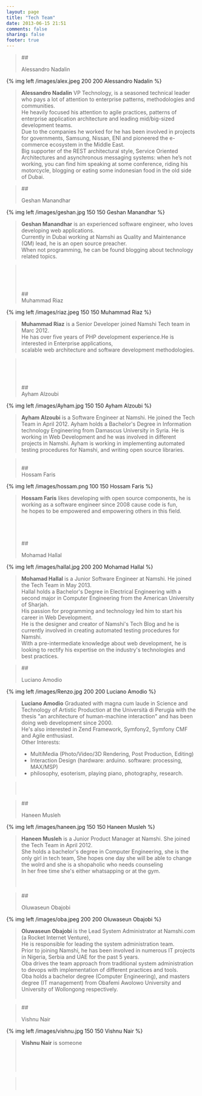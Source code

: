```yaml
---
layout: page
title: "Tech Team"
date: 2013-06-15 21:51
comments: false
sharing: false
footer: true
---
```

>##<div id="Alessandro Nadalin">Alessandro Nadalin</div>
>
{% img left /images/alex.jpeg 200 200 Alessandro Nadalin %}
>
>**Alessandro Nadalin** VP Technology, is a seasoned technical leader who pays a lot of attention to enterprise patterns, methodologies and communities.<br />
>He heavily focused his attention to agile practices, patterns of enterprise application architecture and leading mid/big-sized development teams.<br />
>Due to the companies he worked for he has been involved in projects for governments, Samsung, Nissan, ENI and pioneered the e-commerce ecosystem in the Middle East.<br />
>Big supporter of the REST architectural style, Service Oriented Architectures and asynchronous messaging systems: when he’s not working, you can find him speaking at some conference, riding his motorcycle, blogging or eating some indonesian food in the old side of Dubai.<br />


>##<div id="Geshan Manandhar">Geshan Manandhar</div>
>
{% img left /images/geshan.jpg 150 150 Geshan Manandhar %}
>
>**Geshan Manandhar** is an experienced software engineer, who loves developing web applications. <br />
>Currently in Dubai working at Namshi as Quality and Maintenance (QM) lead, he is an open source preacher. <br />
>When not programming, he can be found blogging about technology related topics.<br />


><br />
><br />
><br />
><br />
>##<div id="Muhammad Riaz">Muhammad Riaz</div>
>
{% img left /images/riaz.jpeg 150 150 Muhammad Riaz %}
>
>**Muhammad Riaz** is a Senior Developer joined Namshi Tech team in Marc 2012.<br />
>He has over five years of PHP development experience.He is interested in Enterprise applications,<br />
>scalable web architecture and software development methodologies.<br />


><br />
><br />
><br />
><br />
>##<div id="Ayham Alzoubi">Ayham Alzoubi</div>
>
{% img left /images/Ayham.jpg 150 150 Ayham Alzoubi %}
>
>**Ayham Alzoubi** is a Software Engineer at Namshi. He joined the Tech Team in April 2012.
Ayham holds a Bachelor's Degree in Information technology Engineering from Damascus University in Syria.
He is working in Web Development and he was involved in different projects in Namshi.
Ayham is working in implementing automated testing procedures for Namshi, and writing open source libraries.

><br />
>##<div id="Hossam Faris">Hossam Faris</div>
>
{% img left /images/hossam.png 100 150 Hossam Faris %}
>
>**Hossam Faris** likes developing with open source components, he is working as a software engineer since 2008 cause code is fun, <br />
>he hopes to be empowered and empowering others in this field.<br />
><br />
><br />
><br />
><br />
>##<div id="Mohamad Hallal">Mohamad Hallal</div>
>
{% img left /images/hallal.jpg 200 200 Mohamad Hallal %}
>
>**Mohamad Hallal** is a Junior Software Engineer at Namshi. He joined the Tech Team in May 2013.<br />
>Hallal holds a Bachelor's Degree in Electrical Engineering with a second major in Computer Engineering
>from the American University of Sharjah.<br />
>His passion for programming and technology led him to start his career in Web Development.</br>
>He is the designer and creator of Namshi's Tech Blog and he is currently involved in creating automated
>testing procedures for Namshi.</br>
>With a pre-intermediate knowledge about web development, he is looking to rectify his expertise on the industry's technologies and best practices.</br>


>##<div id="Luciano Amodio">Luciano Amodio</div>
>
{% img left /images/Renzo.jpg 200 200 Luciano Amodio %}
>
>**Luciano Amodio**  Graduated with magna cum laude in Science and Technology of Artistic Production at the Università di Perugia with the</br>
>thesis "an architecture of human-machine interaction" and has been doing web development since 2000.</br>
> He's also interested in Zend Framework, Symfony2, Symfony CMF and Agile enthusiast.</br>
>Other Interests:</br>
>- MultiMedia (Photo/Video/3D Rendering, Post Production, Editing)</br>
>- Interaction Design (hardware: arduino. software: processing, MAX/MSP)</br>
>- philosophy, esoterism, playing piano, photography, research.</br>

><br />
><br />

>##<div id="Haneen Musleh">Haneen Musleh</div>
>
{% img left /images/haneen.jpg 150 150 Haneen Musleh %}
>
>**Haneen Musleh** is a Junior Product Manager at Namshi. She joined the Tech Team in April 2012.<br />
>She holds a bachelor's degree in Computer Engineering, she is the only girl in tech team,
>She hopes one day she will be able to change the wolrd and she is a shopaholic who needs counseling <br />
>In her free time she's either whatsapping or at the gym.<br />
><br />
><br />

>##<div id="Oluwaseun Obajobi">Oluwaseun Obajobi</div>
>
{% img left /images/oba.jpeg 200 200 Oluwaseun Obajobi %}
>
>**Oluwaseun Obajobi** is the Lead System Administrator at Namshi.com (a Rocket Internet Venture), <br />
>He is responsible for leading the system administration team. <br />
>Prior to joining Namshi, he has been involved in numerous IT projects in Nigeria, Serbia and UAE for the past 5 years.<br />
>Oba drives the team approach from traditional system administration to devops with implementation of different practices and tools.<br />
>Oba holds a bachelor degree (Computer Engineering), and  masters degree (IT management) from Obafemi Awolowo University and University of Wollongong respectively.<br />
><br />

>##<div id="Vishnu Nair">Vishnu Nair</div>
>
{% img left /images/vishnu.jpg 150 150 Vishnu Nair %}
>
>**Vishnu Nair** is someone<br />
><br />
><br />
><br />
><br />

><br />
><br />


